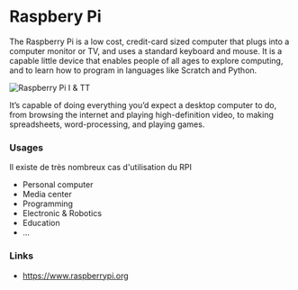 # Raspbery Pi

The Raspberry Pi is a low cost, credit-card sized computer that plugs into a computer monitor or TV, and uses a standard keyboard and mouse. It is a capable little device that enables people of all ages to explore computing, and to learn how to program in languages like Scratch and Python. 

![Raspberry Pi I & TT](http://www.mac4ever.com/images/26836_pris-en-main-du-raspberry-pi-2-un-veritable-petit-ordinateur-a-40.jpg)

It’s capable of doing everything you’d expect a desktop computer to do, from browsing the internet and playing high-definition video, to making spreadsheets, word-processing, and playing games.

### Usages

Il existe de très nombreux cas d'utilisation du RPI

* Personal computer
* Media center
* Programming
* Electronic & Robotics
* Education
* ...


### Links

* https://www.raspberrypi.org
